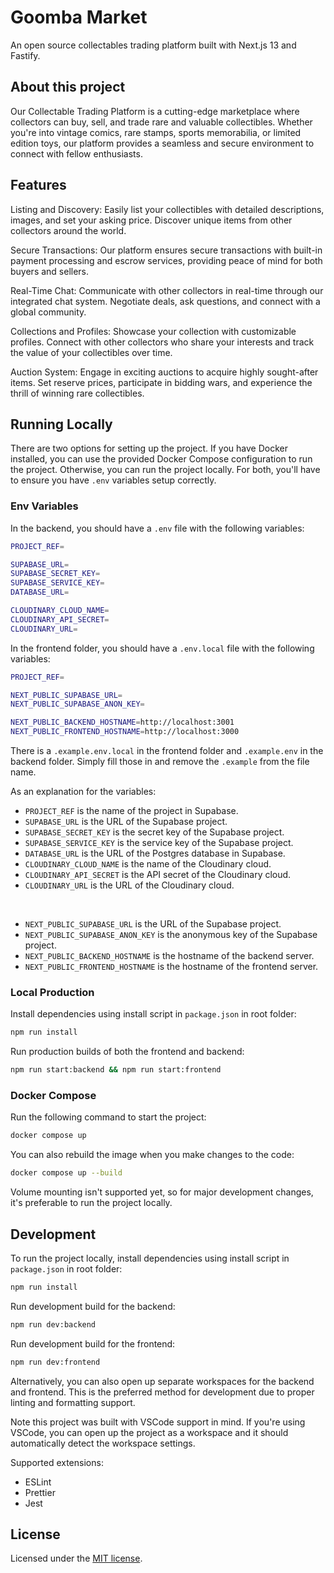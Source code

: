 # Goomba Market

An open source collectables trading platform built with Next.js 13 and Fastify.

## About this project

Our Collectable Trading Platform is a cutting-edge marketplace where collectors can buy, sell, and trade rare and valuable collectibles. Whether you're into vintage comics, rare stamps, sports memorabilia, or limited edition toys, our platform provides a seamless and secure environment to connect with fellow enthusiasts.

## Features

Listing and Discovery: Easily list your collectibles with detailed descriptions, images, and set your asking price. Discover unique items from other collectors around the world.

Secure Transactions: Our platform ensures secure transactions with built-in payment processing and escrow services, providing peace of mind for both buyers and sellers.

Real-Time Chat: Communicate with other collectors in real-time through our integrated chat system. Negotiate deals, ask questions, and connect with a global community.

Collections and Profiles: Showcase your collection with customizable profiles. Connect with other collectors who share your interests and track the value of your collectibles over time.

Auction System: Engage in exciting auctions to acquire highly sought-after items. Set reserve prices, participate in bidding wars, and experience the thrill of winning rare collectibles.

## Running Locally

There are two options for setting up the project. If you have Docker installed, you can use the provided Docker Compose configuration to run the project. Otherwise, you can run the project locally. For both, you'll have to ensure you have `.env` variables setup correctly.

### Env Variables

In the backend, you should have a `.env` file with the following variables:

```sh
PROJECT_REF=

SUPABASE_URL=
SUPABASE_SECRET_KEY=
SUPABASE_SERVICE_KEY=
DATABASE_URL=

CLOUDINARY_CLOUD_NAME=
CLOUDINARY_API_SECRET=
CLOUDINARY_URL=
```

In the frontend folder, you should have a `.env.local` file with the following variables:

```sh
PROJECT_REF=

NEXT_PUBLIC_SUPABASE_URL=
NEXT_PUBLIC_SUPABASE_ANON_KEY=

NEXT_PUBLIC_BACKEND_HOSTNAME=http://localhost:3001
NEXT_PUBLIC_FRONTEND_HOSTNAME=http://localhost:3000
```

There is a `.example.env.local` in the frontend folder and `.example.env` in the backend folder. Simply fill those
in and remove the `.example` from the file name.

As an explanation for the variables:

- `PROJECT_REF` is the name of the project in Supabase.
- `SUPABASE_URL` is the URL of the Supabase project.
- `SUPABASE_SECRET_KEY` is the secret key of the Supabase project.
- `SUPABASE_SERVICE_KEY` is the service key of the Supabase project.
- `DATABASE_URL` is the URL of the Postgres database in Supabase.
- `CLOUDINARY_CLOUD_NAME` is the name of the Cloudinary cloud.
- `CLOUDINARY_API_SECRET` is the API secret of the Cloudinary cloud.
- `CLOUDINARY_URL` is the URL of the Cloudinary cloud.

&nbsp;

- `NEXT_PUBLIC_SUPABASE_URL` is the URL of the Supabase project.
- `NEXT_PUBLIC_SUPABASE_ANON_KEY` is the anonymous key of the Supabase project.
- `NEXT_PUBLIC_BACKEND_HOSTNAME` is the hostname of the backend server.
- `NEXT_PUBLIC_FRONTEND_HOSTNAME` is the hostname of the frontend server.

### Local Production

Install dependencies using install script in `package.json` in root folder:

```sh
npm run install
```

Run production builds of both the frontend and backend:

```sh
npm run start:backend && npm run start:frontend
```

### Docker Compose

Run the following command to start the project:

```sh
docker compose up
```

You can also rebuild the image when you make changes to the code:

```sh
docker compose up --build
```

Volume mounting isn't supported yet, so for major development changes, it's preferable to run the project locally.

## Development

To run the project locally, install dependencies using install script in `package.json` in root folder:

```sh
npm run install
```

Run development build for the backend:

```sh
npm run dev:backend
```

Run development build for the frontend:

```sh
npm run dev:frontend
```

Alternatively, you can also open up separate workspaces for the backend and frontend. This is the
preferred method for development due to proper linting and formatting support.

Note this project was built with VSCode support in mind. If you're using VSCode, you can open up
the project as a workspace and it should automatically detect the workspace settings.

Supported extensions:

- ESLint
- Prettier
- Jest

## License

Licensed under the [MIT license](https://github.com/unsw-cse-comp3900-9900-23T3/capstone-project-3900m16amanymen/blob/master/LICENSE.md).
